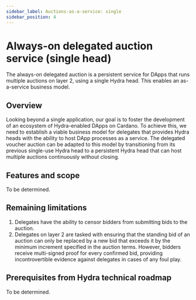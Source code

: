```yaml
---
sidebar_label: Auctions-as-a-service: single
sidebar_position: 4
---
```


# Always-on delegated auction service (single head)

The always-on delegated auction is a persistent service for DApps that runs multiple auctions on layer 2, using a single Hydra head. This enables an as-a-service business model.

## Overview

Looking beyond a single application, our goal is to foster the development of an ecosystem of Hydra-enabled DApps on Cardano. To achieve this, we need to establish a viable business model for delegates that provides Hydra heads with the ability to host DApp processes as a service. The delegated voucher auction can be adapted to this model by transitioning from its previous single-use Hydra head to a persistent Hydra head that can host multiple auctions continuously without closing.

## Features and scope

To be determined.

## Remaining limitations

1. Delegates have the ability to censor bidders from submitting bids to the auction.
2. Delegates on layer 2 are tasked with ensuring that the standing bid of an auction can only be replaced by a new bid that exceeds it by the minimum increment specified in the auction terms. However, bidders receive multi-signed proof for every confirmed bid, providing incontrovertible evidence against delegates in cases of any foul play.

## Prerequisites from Hydra technical roadmap

To be determined.
